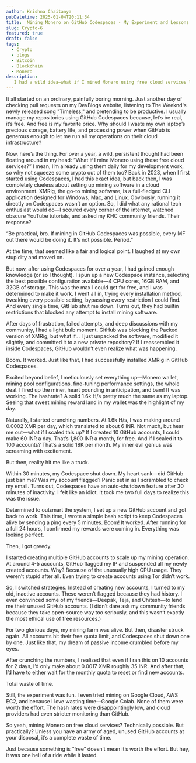 ```yaml
---
author: Krishna Chaitanya
pubDatetime: 2025-01-04T20:11:34
title:  Mining Monero on GitHub Codespaces - My Experiment and Lessons Learned
slug: Crypto-6
featured: true
draft: false
tags:
  - Crypto
  - blogs
  - Bitcoin
  - Blockchain
  - Monero
description:
   I had a wild idea—what if I mined Monero using free cloud services like GitHub Codespaces? After days of tweaking, bypassing restrictions, and even roping in old accounts, I managed to get it running. But reality hit hard. Between auto-shutdowns, account suspensions, and minimal earnings, the whole experiment turned out to be a massive waste of time. Lesson learned, just because something is “free” doesn’t mean it’s worth the effort.
---
```


It all started on an ordinary, painfully boring morning. Just another day of checking pull requests on my DevBlogs website, listening to The Weeknd's newly released song "Timeless," and pretending to be productive. I usually manage my repositories using GitHub Codespaces because, let’s be real, it’s free. And free is my favorite price. Why should I waste my own laptop’s precious storage, battery life, and processing power when GitHub is generous enough to let me run all my operations on their cloud infrastructure?

Now, here’s the thing. For over a year, a wild, persistent thought had been floating around in my head: “What if I mine Monero using these free cloud services?” I mean, I’m already using them daily for my development work, so why not squeeze some crypto out of them too? Back in 2023, when I first started using Codespaces, I had this exact idea, but back then, I was completely clueless about setting up mining software in a cloud environment. XMRig, the go-to mining software, is a full-fledged CLI application designed for Windows, Mac, and Linux. Obviously, running it directly on Codespaces wasn’t an option. So, I did what any rational tech enthusiast would do—I scoured every corner of the internet, watched obscure YouTube tutorials, and asked my KHC community friends. Their response?

“Be practical, bro. If mining in GitHub Codespaces was possible, every MF out there would be doing it. It’s not possible. Period.”

At the time, that seemed like a fair and logical point. I laughed at my own stupidity and moved on.

But now, after using Codespaces for over a year, I had gained enough knowledge (or so I thought). I spun up a new Codespace instance, selecting the best possible configuration available—4 CPU cores, 16GB RAM, and 32GB of storage. This was the max I could get for free, and I was determined to make it work. I went all in, trying every installation method, tweaking every possible setting, bypassing every restriction I could find. And every single time, GitHub shut me down. Turns out, they had builtin restrictions that blocked any attempt to install mining software.

After days of frustration, failed attempts, and deep discussions with my community, I had a light bulb moment. GitHub was blocking the Packed version of XMRig, but what if… I just unpacked the software, modified it slightly, and committed it to a new private repository? If I reassembled it inside Codespaces, GitHub wouldn’t even realize what was happening.

Boom. It worked. Just like that, I had successfully installed XMRig in GitHub Codespaces.

Excited beyond belief, I meticulously set everything up—Monero wallet, mining pool configurations, fine-tuning performance settings, the whole deal. I fired up the miner, heart pounding in anticipation, and bam! It was working. The hashrate? A solid 1.6k H/s pretty much the same as my laptop. Seeing that sweet mining reward land in my wallet was the highlight of my day.

Naturally, I started crunching numbers. At 1.6k H/s, I was making around 0.0002 XMR per day, which translated to about 6 INR. Not much, but hear me out—what if I scaled this up? If I created 10 GitHub accounts, I could make 60 INR a day. That’s 1,800 INR a month, for free. And if I scaled it to 100 accounts? That’s a solid 18K per month. My inner evil genius was screaming with excitement.

But then, reality hit me like a truck.

Within 30 minutes, my Codespace shut down. My heart sank—did GitHub just ban me? Was my account flagged? Panic set in as I scrambled to check my email. Turns out, Codespaces have an auto-shutdown feature after 30 minutes of inactivity. I felt like an idiot. It took me two full days to realize this was the issue.

Determined to outsmart the system, I set up a new GitHub account and got back to work. This time, I wrote a simple bash script to keep Codespaces alive by sending a ping every 5 minutes. Boom! It worked. After running for a full 24 hours, I confirmed my rewards were coming in. Everything was looking perfect.

Then, I got greedy.

I started creating multiple GitHub accounts to scale up my mining operation. At around 4-5 accounts, GitHub flagged my IP and suspended all my newly created accounts. Why? Because of the unusually high CPU usage. They weren’t stupid after all. Even trying to create accounts using Tor didn’t work.

So, I switched strategies. Instead of creating new accounts, I turned to my old, inactive accounts. These weren’t flagged because they had history. I even convinced some of my friends—Deepak, Teja, and Chitesh—to lend me their unused GitHub accounts. (I didn’t dare ask my community friends because they take open-source way too seriously, and this wasn’t exactly the most ethical use of free resources.)

For two glorious days, my mining farm was alive. But then, disaster struck again. All accounts hit their free quota limit, and Codespaces shut down one by one. Just like that, my dream of passive income crumbled before my eyes.

After crunching the numbers, I realized that even if I ran this on 10 accounts for 2 days, I’d only make about 0.0017 XMR roughly 35 INR. And after that, I’d have to either wait for the monthly quota to reset or find new accounts.

Total waste of time.

Still, the experiment was fun. I even tried mining on Google Cloud, AWS EC2, and because I love wasting time—Google Colab. None of them were worth the effort. The hash rates were disappointingly low, and cloud providers had even stricter monitoring than GitHub.

So yeah, mining Monero on free cloud services? Technically possible. But practically? Unless you have an army of aged, unused GitHub accounts at your disposal, it’s a complete waste of time.

Just because something is “free” doesn’t mean it’s worth the effort. But hey, it was one hell of a ride while it lasted.

